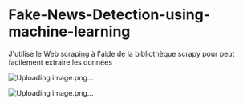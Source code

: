 # Fake-News-Detection-using-machine-learning

J'utilise le Web scraping à l'aide de la bibliothèque scrapy pour peut facilement extraire les données 

![Uploading image.png…]()

![Uploading image.png…]()


